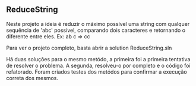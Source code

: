 ## ReduceString

Neste projeto a ideia é reduzir o máximo possível uma string com qualquer sequência de 'abc' possível, comparando dois caracteres e retornando o diferente entre eles.
Ex: ab c => cc

Para ver o projeto completo, basta abrir a solution ReduceString.sln

Há duas soluções para o mesmo metódo, a primeira foi a primeira tentativa de resolver o problema. A segunda, resolveu-o por completo e o código foi refatorado.
Foram criados testes dos metódos para confirmar a execução correta dos mesmos.